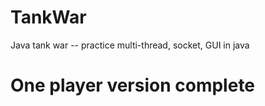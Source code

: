 # TankWar
Java tank war -- practice multi-thread, socket, GUI in java

# One player version complete

